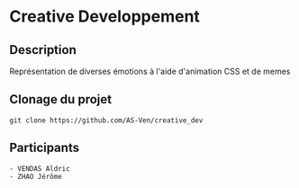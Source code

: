 # Creative Developpement

## Description
Représentation de diverses émotions à l'aide d'animation CSS et de memes

## Clonage du projet
```
git clone https://github.com/AS-Ven/creative_dev
````

## Participants
```
- VENDAS Aldric
- ZHAO Jérôme
```
